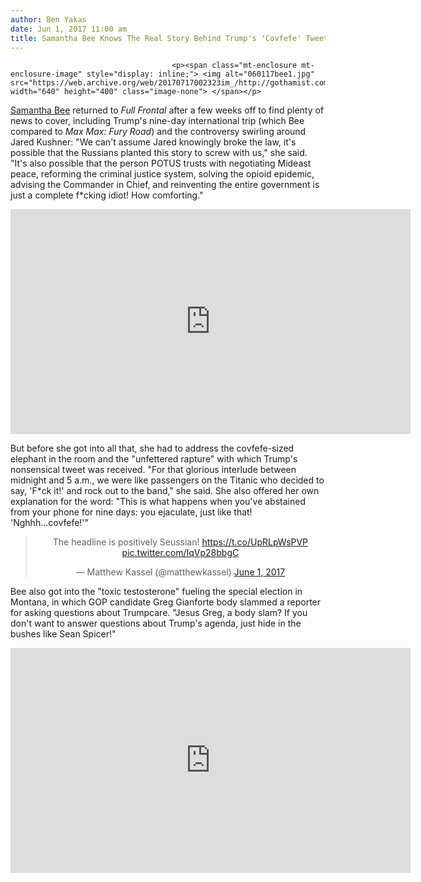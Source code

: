 ```yaml
---
author: Ben Yakas
date: Jun 1, 2017 11:00 am
title: Samantha Bee Knows The Real Story Behind Trump's 'Covfefe' Tweet
---
```


	
										<p><span class="mt-enclosure mt-enclosure-image" style="display: inline;"> <img alt="060117bee1.jpg" src="https://web.archive.org/web/20170717002323im_/http://gothamist.com/attachments/byakas/060117bee1.jpg" width="640" height="400" class="image-none"> </span></p>

<p><a href="https://web.archive.org/web/20170717002323/http://gothamist.com/tags/samanthabee">Samantha Bee</a> returned to <em>Full Frontal</em> after a few weeks off to find plenty of news to cover, including Trump&apos;s nine-day international trip (which Bee compared to <em>Max Max: Fury Road</em>) and the controversy swirling around Jared Kushner: &quot;We can&apos;t assume Jared knowingly broke the law, it&apos;s possible that the Russians planted this story to screw with us,&quot; she said. &quot;It&apos;s also possible that the person POTUS trusts with negotiating Mideast peace, reforming the criminal justice system, solving the opioid epidemic, advising the Commander in Chief, and reinventing the entire government is just a complete f*cking idiot! How comforting.&quot;</p>

<p><iframe width="640" height="360" src="https://web.archive.org/web/20170717002323if_/https://www.youtube.com/embed/YzlFNmJRUf8" frameborder="0" allowfullscreen></iframe></p>

<p>But before she got into all that, she had to address the covfefe-sized elephant in the room and the &quot;unfettered rapture&quot; with which Trump&apos;s nonsensical tweet was received. &quot;For that glorious interlude between midnight and 5 a.m., we were like passengers on the Titanic who decided to say, &apos;F*ck it!&apos; and rock out to the band,&quot; she said. She also offered her own explanation for the word: &quot;This is what happens when you&apos;ve abstained from your phone for nine days: you ejaculate, just like that! &apos;Nghhh...covfefe!&apos;&quot;</p>

<center><blockquote class="twitter-tweet" data-lang="en"><p lang="en" dir="ltr">The headline is positively Seussian! <a href="https://web.archive.org/web/20170717002323/https://t.co/UpRLpWsPVP">https://t.co/UpRLpWsPVP</a> <a href="https://web.archive.org/web/20170717002323/https://t.co/IqVp28bbgC">pic.twitter.com/IqVp28bbgC</a></p>&#x2014; Matthew Kassel (@matthewkassel) <a href="https://web.archive.org/web/20170717002323/https://twitter.com/matthewkassel/status/870270794882052096">June 1, 2017</a></blockquote>
<script async src="//web.archive.org/web/20170717002323js_/http://platform.twitter.com/widgets.js" charset="utf-8"></script></center>

<p>Bee also got into the &quot;toxic testosterone&quot; fueling the special election in Montana, in which GOP candidate Greg Gianforte body slammed a reporter for asking questions about Trumpcare. &quot;Jesus Greg, a body slam? If you don&apos;t want to answer questions about Trump&apos;s agenda, just hide in the bushes like Sean Spicer!&quot;</p>

<p><iframe width="640" height="360" src="https://web.archive.org/web/20170717002323if_/https://www.youtube.com/embed/o-krxtaJ2-E" frameborder="0" allowfullscreen></iframe></p>					
										
									
				